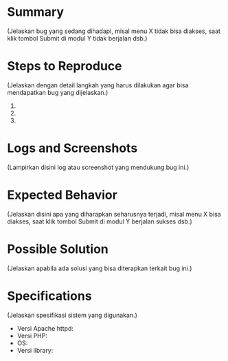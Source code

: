 # Summary

(Jelaskan bug yang sedang dihadapi, misal menu X tidak bisa diakses, saat klik tombol Submit di modul Y tidak berjalan dsb.)

# Steps to Reproduce

(Jelaskan dengan detail langkah yang harus dilakukan agar bisa mendapatkan bug yang dijelaskan.)

1. 
2. 
3. 

# Logs and Screenshots

(Lampirkan disini log atau screenshot yang mendukung bug ini.)

# Expected Behavior

(Jelaskan disini apa yang diharapkan seharusnya terjadi, misal menu X bisa diakses, saat klik tombol Submit di modul Y berjalan sukses dsb.)

# Possible Solution

(Jelaskan apabila ada solusi yang bisa diterapkan terkait bug ini.)

# Specifications

(Jelaskan spesifikasi sistem yang digunakan.)

* Versi Apache httpd: 
* Versi PHP: 
* OS: 
* Versi library: 